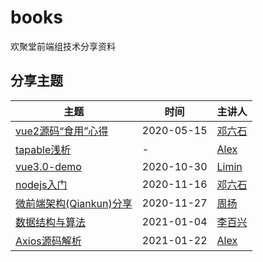 # books

欢聚堂前端组技术分享资料

## 分享主题

主题 | 时间 | 主讲人
--- | --- | ---
[vue2源码“食用”心得](/vue2源码“食用”心得) | 2020-05-15 | [邓六石](https://github.com/syory-ken)
[tapable浅析](/tapable浅析) | - | [Alex](https://github.com/Alex-Li2018)
[vue3.0-demo](/vue3.0-demo) | 2020-10-30 | [Limin](https://github.com/limin0304)
[nodejs入门](/nodejs入门) | 2020-11-16 | [邓六石](https://github.com/syory-ken)
[微前端架构(Qiankun)分享](/微前端架构(Qiankun)分享) | 2020-11-27 | [周扬](https://github.com/smallyangy)
[数据结构与算法](/数据结构与算法) | 2021-01-04 | [李百兴](https://github.com/lightbluestar)
[Axios源码解析](/Axios源码解析) | 2021-01-22 | [Alex](https://github.com/Alex-Li2018)
